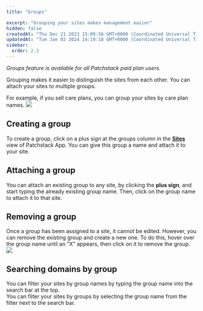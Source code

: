 ```yaml
---
title: "Groups"

excerpt: "Grouping your sites makes management easier"
hidden: false
createdAt: "Thu Dec 21 2023 15:09:56 GMT+0000 (Coordinated Universal Time)"
updatedAt: "Tue Jan 02 2024 14:19:18 GMT+0000 (Coordinated Universal Time)"
sidebar:
  order: 2.3
---
```

_Groups feature is available for all Patchstack paid plan users._

Grouping makes it easier to distinguish the sites from each other.
You can attach your sites to multiple groups.  

For example, if you sell care plans, you can group your sites by care plan names.
![](@images/patchstack-groups.png)

## Creating a group

To create a group, click on a plus sign at the groups column in the <a href="https://app.patchstack.com/sites" target="_blank">**Sites**</a> view of Patchstack App. 
You can give this group a name and attach it to your site.

## Attaching a group

You can attach an existing group to any site, by clicking the **plus sign**, and start typing the already existing group name. Then, click on the group name to attach it to that site.

## Removing a group
Once a group has been assigned to a site, it cannot be edited. However, you can remove the existing group and create a new one. To do this, hover over the group name until an "X" appears, then click on it to remove the group.
![](@images/patchstack-editing-group.png)

## Searching domains by group

You can filter your sites by group names by typing the group name into the search bar at the top.  
You can filter your sites by groups by selecting the group name from the filter next to the search bar.
